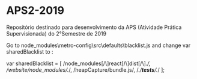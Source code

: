 # APS2-2019
Repositório destinado para desenvolvimento da APS (Atividade Prática Supervisionada) do 2°Semestre de 2019


Go to node_modules\metro-config\src\defaults\blacklist.js and change var sharedBlacklist to :

var sharedBlacklist = [
  /node_modules[\/\\]react[\/\\]dist[\/\\].*/,
  /website\/node_modules\/.*/,
  /heapCapture\/bundle\.js/,
  /.*\/__tests__\/.*/
];